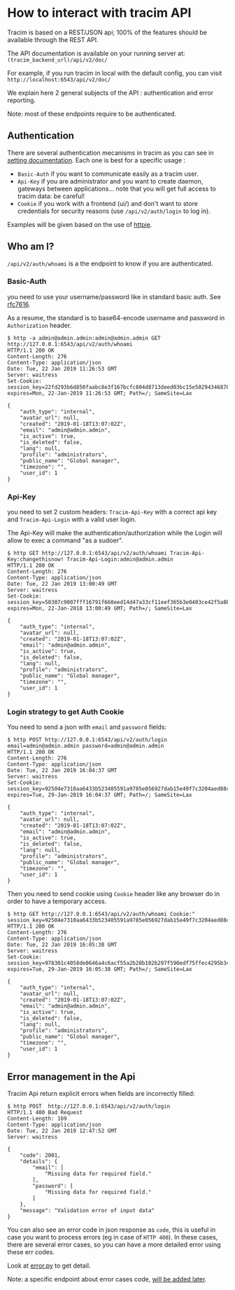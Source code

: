 # How to interact with tracim API

Tracim is based on a REST/JSON api; 100% of the features should be available through the REST API.

The API documentation is available on your running server at: `(tracim_backend_url)/api/v2/doc/`

For example, if you run tracim in local with the default config, you can visit `http://localhost:6543/api/v2/doc/`

We explain here 2 general subjects of the API : authentication and error reporting.

Note: most of these endpoints require to be authenticated.

## Authentication

There are several authentication mecanisms in tracim as you can see in [setting documentation](setting.md).
Each one is best for a specific usage :

- `Basic-Auth` if you want to communicate easily as a tracim user.
- `Api-Key` if you are administrator and you want to create daemon, gateways between applications... note that you will get full access to tracim data: be careful!
- `Cookie` if you work with a frontend (ui/) and don't want to store credentials for security reasons (use `/api/v2/auth/login` to log in).

Examples will be given based on the use of [httpie](https://httpie.org/).

## Who am I?

`/api/v2/auth/whoami` is a the endpoint to know if you are authenticated.

### Basic-Auth

you need to use your username/password like in standard basic auth. See [rfc7616](https://tools.ietf.org/html/rfc7617).

As a resume, the standard is to base64-encode username and password in `Authorization` header.

```
$ http -a admin@admin.admin:admin@admin.admin GET http://127.0.0.1:6543/api/v2/auth/whoami
HTTP/1.1 200 OK
Content-Length: 276
Content-Type: application/json
Date: Tue, 22 Jan 2019 11:26:53 GMT
Server: waitress
Set-Cookie:  session_key=22fd293b6d850faabc8e3f167bcfc804d8713deed03bc15e5029434687050fb809ef2076; expires=Mon, 22-Jan-2019 11:26:53 GMT; Path=/; SameSite=Lax

{
    "auth_type": "internal", 
    "avatar_url": null, 
    "created": "2019-01-18T13:07:02Z", 
    "email": "admin@admin.admin", 
    "is_active": true, 
    "is_deleted": false, 
    "lang": null, 
    "profile": "administrators", 
    "public_name": "Global manager", 
    "timezone": "", 
    "user_id": 1
}
```

### Api-Key

you need to set 2 custom headers: `Tracim-Api-Key` with a correct api key and `Tracim-Api-Login` with a valid user login.

The Api-Key will make the authentication/authorization while the Login will allow to exec a command "as a sudoer".

```
$ http GET http://127.0.0.1:6543/api/v2/auth/whoami Tracim-Api-Key:changethisnow! Tracim-Api-Login:admin@admin.admin
HTTP/1.1 200 OK
Content-Length: 276
Content-Type: application/json
Date: Tue, 22 Jan 2019 13:00:49 GMT
Server: waitress
Set-Cookie:  session_key=50307c9007fff16791f660eed14d47a33cf11eef365b3e0403ce42f5a8b8f1f12c254b58; expires=Mon, 22-Jan-2018 13:00:49 GMT; Path=/; SameSite=Lax

{
    "auth_type": "internal", 
    "avatar_url": null, 
    "created": "2019-01-18T13:07:02Z", 
    "email": "admin@admin.admin", 
    "is_active": true, 
    "is_deleted": false, 
    "lang": null, 
    "profile": "administrators", 
    "public_name": "Global manager", 
    "timezone": "", 
    "user_id": 1
}
```

### Login strategy to get Auth Cookie

You need to send a json with `email` and `password` fields:

```                                                                                                                                                                                                     
$ http POST http://127.0.0.1:6543/api/v2/auth/login email=admin@admin.admin password=admin@admin.admin
HTTP/1.1 200 OK
Content-Length: 276
Content-Type: application/json
Date: Tue, 22 Jan 2019 16:04:37 GMT
Server: waitress
Set-Cookie:  session_key=92504e7310aa6433b523405591a9785e056927dab15e49f7c3204aed88ccc35a70761638; expires=Tue, 29-Jan-2019 16:04:37 GMT; Path=/; SameSite=Lax

{
    "auth_type": "internal",
    "avatar_url": null,
    "created": "2019-01-18T13:07:02Z", 
    "email": "admin@admin.admin", 
    "is_active": true, 
    "is_deleted": false, 
    "lang": null, 
    "profile": "administrators", 
    "public_name": "Global manager", 
    "timezone": "", 
    "user_id": 1
}
```

Then you need to send cookie using `Cookie` header like any browser do in order to have a temporary access.

```
$ http GET http://127.0.0.1:6543/api/v2/auth/whoami Cookie:" session_key=92504e7310aa6433b523405591a9785e056927dab15e49f7c3204aed88ccc35a70761638"
HTTP/1.1 200 OK
Content-Length: 276
Content-Type: application/json
Date: Tue, 22 Jan 2019 16:05:38 GMT
Server: waitress
Set-Cookie:  session_key=978301c4058de0646a4c6acf55a2b28b102b297f590edf75ffec4295b34435d8bedd3cb7; expires=Tue, 29-Jan-2019 16:05:38 GMT; Path=/; SameSite=Lax

{
    "auth_type": "internal", 
    "avatar_url": null,
    "created": "2019-01-18T13:07:02Z", 
    "email": "admin@admin.admin", 
    "is_active": true, 
    "is_deleted": false, 
    "lang": null, 
    "profile": "administrators", 
    "public_name": "Global manager", 
    "timezone": "", 
    "user_id": 1
}
```

## Error management in the Api

Tracim Api return explicit errors when fields are incorrectly filled:

```
$ http POST  http://127.0.0.1:6543/api/v2/auth/login
HTTP/1.1 400 Bad Request
Content-Length: 169
Content-Type: application/json
Date: Tue, 22 Jan 2019 12:47:52 GMT
Server: waitress

{
    "code": 2001, 
    "details": {
        "email": [
            "Missing data for required field."
        ], 
        "password": [
            "Missing data for required field."
        ]
    }, 
    "message": "Validation error of input data"
}
```

You can also see an error code in json response as `code`, this is useful in case you want to process errors (eg in case of `HTTP 400`). In these cases, there are several error cases, so you can have a more detailed error using these err codes.

Look at [error.py](../tracim_backend/error.py) to get detail.

Note: a specific endpoint about error cases code, [will be added later](https://github.com/tracim/tracim/issues/1006).
 
